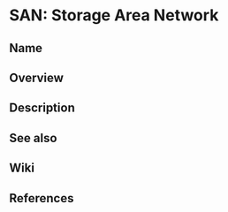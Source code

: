# SAN: Storage Area Network

## Name

## Overview

## Description

## See also

## Wiki

## References
